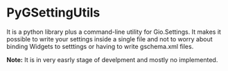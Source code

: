 # PyGSettingUtils

It is a python library plus a command-line utility for Gio.Settings. It makes it possible to write your settings inside a single file and not to worry about binding Widgets to setttings or having to write gschema.xml files.

**Note:** It is in very easrly stage of develpment and mostly no implemented.
